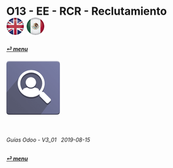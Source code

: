 # O13 - EE - RCR - Reclutamiento &nbsp;&nbsp;&nbsp;&nbsp; [![en-uk](/doc/img/flg/en-uk-flg-btn-sml.png)](/en-uk/o13/ee/rcr/en-uk-o13-ee-rcr-recruitment-guides.md) [ ![es-mx](/doc/img/flg/es-mx-flg-btn-sml.png)](/es-mx/o13/ee/rcr/es-mx-o13-ee-rcr-recruitment-guides.md)
#### [_&#x23CE; menu_](/es-mx/o13/ee/es-mx-o13-ee-guides-menu.md "Regresar al menú de EE")  
### ![rcr](/doc/img/app/big/rcr.png)
[ⱽ¹²³⁴⁵⁶⁷⁸⁹⁰⁻]: # (ⱽ¹²³⁴⁵⁶⁷⁸⁹⁰⁻)

<br>

###### Guías Odoo - V3_01 &nbsp; 2019-08-15  
**[_&#x23CE; menu_](/es-mx/o13/ee/es-mx-o13-ee-guides-menu.md)**  
